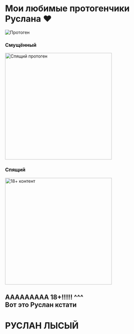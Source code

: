 <!doctype html>
<html lang="ru">
<head>
  <meta charset="UTF-8">
  <meta name="viewport" content="width=device-width, initial-scale=1.0">
  <title>Любимые протогенчики Руслана</title>
  <link rel="stylesheet" href="style.css">
</head>
<body>
  <h1>Мои любимые протогенчики Руслана ❤️</h1>
  
  <img src="https://cdn.cdnstep.com/G2Nwx6UmXUcg6wcnTMcz/cover-1.thumb256.png" alt="Протоген">
  <h3>Смущённый</h3>
  
  <img src="https://i.pinimg.com/originals/38/5c/a1/385ca160dacac1bfa59f48de302feb8d.jpg" width="350" height="350" alt="Спящий протоген">
  <h3>Спящий</h3>
  
  <img src="https://encrypted-tbn0.gstatic.com/images?q=tbn:ANd9GcSvbU-8_jMJSO8jIXX0VX8Teo70bATJEYdX9g&s" width="350" height="350" alt="18+ контент">
  <h2>ААААААААА 18+!!!!! ^^^<br>Вот это Руслан кстати</h2>
  
  <h1>РУСЛАН ЛЫСЫЙ</h1>

  <script src="script.js"></script>
</body>
</html>